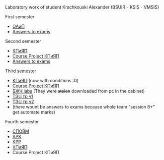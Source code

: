 Laboratory work of student Krachkouski Alexander (BSUIR - KSIS - VMSIS) 

First semester
  * [ОАиП](https://github.com/raik199x/student-life/tree/main/1%20semestr)
  * [Answers to exams](https://mega.nz/folder/tOBCWJIQ#6VFbbc7J7PVOZAH6HF8JNQ)

Second semester
 * [КПиЯП](https://github.com/raik199x/student-life/tree/main/2%20semestr)
 * [Course Project КПиЯП](https://mega.nz/folder/kfxW1J4T#Ai8xG8GYLUnlqVUZnerRSw)
 * [Answers to exams](https://mega.nz/folder/gXpCjZpY#4sTSBgLJ9jzq-WLlXYVtjQ)

Third semester
 * [КПиЯП](https://github.com/raik199x/student-life/tree/main/3%20semestr) (now with conditions :D)
 * [Course Project КПиЯП](https://github.com/raik199x/file-manager-for-linux)
 * [БЖЧ labs](https://mega.nz/folder/1Sx0jTSC#d8mv18nHmIBdc8TZgxroJg) (They were ~~stolen~~ downloaded from pc in the cabinet)
 * [ТЭЦ тр ч1](https://mega.nz/folder/ob5C3BqB#CW5uotscMA6lN9EvzIuUGA)
 * [ТЭЦ тр ч2](https://mega.nz/folder/tW5gTBTS#rQk3JlMYT-lDu15NcDpJyQ)
 * (there wount be answers to exams because whole team "session 8+" get automate marks)

Fourth semester
 * [СПОВМ](https://github.com/raik199x/student-life/tree/main/4%20semestr/%D0%A1%D0%9F%D0%9E%D0%92%D0%9C)
 * [APK](https://github.com/raik199x/student-life/tree/main/4%20semestr/APK)
 * [KPP](https://github.com/raik199x/student-life/tree/main/4%20semestr/KPP)
 * [КПиЯП](https://github.com/raik199x/student-life/tree/main/4%20semestr/%D0%9A%D0%9F%D0%B8%D0%AF%D0%9F)
 * Course Project КПиЯП
